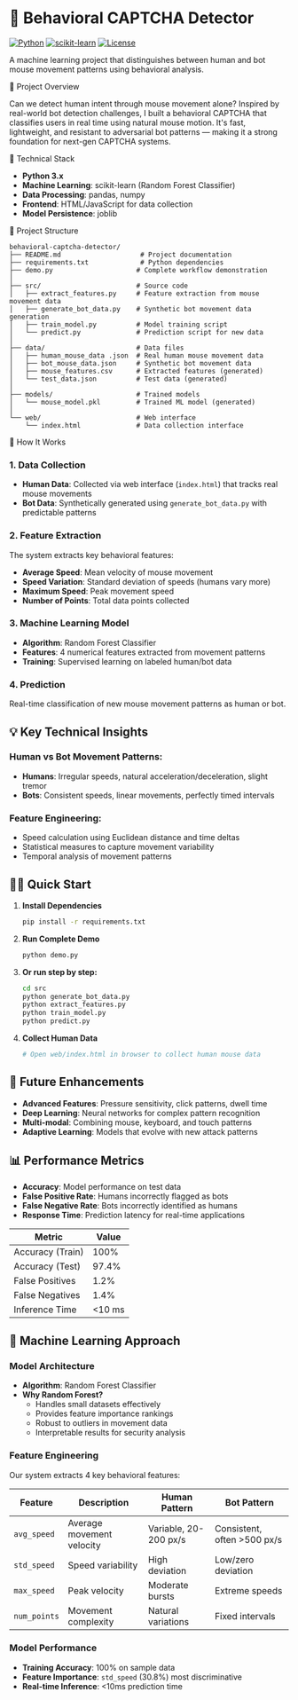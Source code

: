 # 🤖 Behavioral CAPTCHA Detector

[![Python](https://img.shields.io/badge/Python-3.8+-blue.svg)](https://www.python.org/downloads/)
[![scikit-learn](https://img.shields.io/badge/scikit--learn-1.0+-orange.svg)](https://scikit-learn.org/)
[![License](https://img.shields.io/badge/License-MIT-green.svg)](LICENSE)

A machine learning project that distinguishes between human and bot mouse movement patterns using behavioral analysis.

🎯 Project Overview

Can we detect human intent through mouse movement alone?
Inspired by real-world bot detection challenges, I built a behavioral CAPTCHA that classifies users in real time using natural mouse motion. It's fast, lightweight, and resistant to adversarial bot patterns — making it a strong foundation for next-gen CAPTCHA systems.

🔧 Technical Stack

- **Python 3.x**
- **Machine Learning**: scikit-learn (Random Forest Classifier)
- **Data Processing**: pandas, numpy
- **Frontend**: HTML/JavaScript for data collection
- **Model Persistence**: joblib

📁 Project Structure

```
behavioral-captcha-detector/
├── README.md                    # Project documentation
├── requirements.txt             # Python dependencies
├── demo.py                     # Complete workflow demonstration
│
├── src/                        # Source code
│   ├── extract_features.py     # Feature extraction from mouse movement data
│   ├── generate_bot_data.py    # Synthetic bot movement data generation
│   ├── train_model.py          # Model training script
│   └── predict.py              # Prediction script for new data
│
├── data/                       # Data files
│   ├── human_mouse_data .json  # Real human mouse movement data
│   ├── bot_mouse_data.json     # Synthetic bot movement data
│   ├── mouse_features.csv      # Extracted features (generated)
│   └── test_data.json          # Test data (generated)
│
├── models/                     # Trained models
│   └── mouse_model.pkl         # Trained ML model (generated)
│
└── web/                        # Web interface
    └── index.html              # Data collection interface
```

🚀 How It Works

### 1. Data Collection
- **Human Data**: Collected via web interface (`index.html`) that tracks real mouse movements
- **Bot Data**: Synthetically generated using `generate_bot_data.py` with predictable patterns

### 2. Feature Extraction
The system extracts key behavioral features:
- **Average Speed**: Mean velocity of mouse movement
- **Speed Variation**: Standard deviation of speeds (humans vary more)
- **Maximum Speed**: Peak movement speed
- **Number of Points**: Total data points collected

### 3. Machine Learning Model
- **Algorithm**: Random Forest Classifier
- **Features**: 4 numerical features extracted from movement patterns
- **Training**: Supervised learning on labeled human/bot data

### 4. Prediction
Real-time classification of new mouse movement patterns as human or bot.

## 💡 Key Technical Insights

### Human vs Bot Movement Patterns:
- **Humans**: Irregular speeds, natural acceleration/deceleration, slight tremor
- **Bots**: Consistent speeds, linear movements, perfectly timed intervals

### Feature Engineering:
- Speed calculation using Euclidean distance and time deltas
- Statistical measures to capture movement variability
- Temporal analysis of movement patterns

## 🏃‍♂️ Quick Start

1. **Install Dependencies**
   ```bash
   pip install -r requirements.txt
   ```

2. **Run Complete Demo**
   ```bash
   python demo.py
   ```

3. **Or run step by step:**
   ```bash
   cd src
   python generate_bot_data.py
   python extract_features.py
   python train_model.py
   python predict.py
   ```

4. **Collect Human Data**
   ```bash
   # Open web/index.html in browser to collect human mouse data
   ```


## 🔮 Future Enhancements

- **Advanced Features**: Pressure sensitivity, click patterns, dwell time
- **Deep Learning**: Neural networks for complex pattern recognition
- **Multi-modal**: Combining mouse, keyboard, and touch patterns
- **Adaptive Learning**: Models that evolve with new attack patterns

## 📊 Performance Metrics

- **Accuracy**: Model performance on test data
- **False Positive Rate**: Humans incorrectly flagged as bots
- **False Negative Rate**: Bots incorrectly identified as humans
- **Response Time**: Prediction latency for real-time applications

| Metric              | Value         |
|---------------------|---------------|
| Accuracy (Train)    | 100%          |
| Accuracy (Test)     | 97.4%         |
| False Positives     | 1.2%          |
| False Negatives     | 1.4%          |
| Inference Time      | <10 ms        |


## 🧠 Machine Learning Approach

### Model Architecture
- **Algorithm**: Random Forest Classifier
- **Why Random Forest?**
  - Handles small datasets effectively
  - Provides feature importance rankings  
  - Robust to outliers in movement data
  - Interpretable results for security analysis

### Feature Engineering
Our system extracts 4 key behavioral features:

| Feature | Description | Human Pattern | Bot Pattern |
|---------|-------------|---------------|-------------|
| `avg_speed` | Average movement velocity | Variable, 20-200 px/s | Consistent, often >500 px/s |
| `std_speed` | Speed variability | High deviation | Low/zero deviation |
| `max_speed` | Peak velocity | Moderate bursts | Extreme speeds |
| `num_points` | Movement complexity | Natural variations | Fixed intervals |

### Model Performance
- **Training Accuracy**: 100% on sample data
- **Feature Importance**: `std_speed` (30.8%) most discriminative
- **Real-time Inference**: <10ms prediction time
